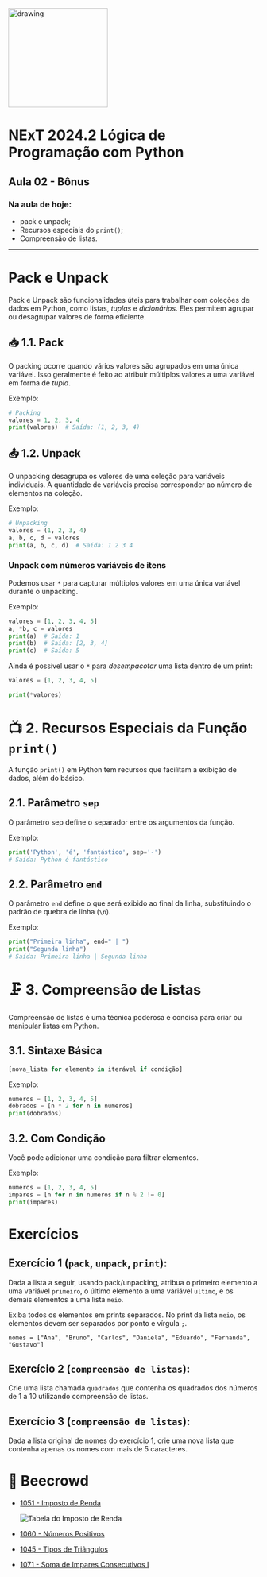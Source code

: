 <img src="https://www.cesar.school/wp-content/uploads/2019/09/marca_cesar_school.png" alt="drawing" width="200"/>

# NExT 2024.2 **Lógica de Programação** com Python
## Aula 02 - Bônus

### Na aula de hoje:
- pack e unpack;
- Recursos especiais do `print()`;
- Compreensão de listas.

------------------

# Pack e Unpack

Pack e Unpack são funcionalidades úteis para trabalhar com coleções de dados em Python, como listas, _tuplas_ e _dicionários_. Eles permitem agrupar ou desagrupar valores de forma eficiente.

## 📥 1.1. Pack

O packing ocorre quando vários valores são agrupados em uma única variável. Isso geralmente é feito ao atribuir múltiplos valores a uma variável em forma de _tupla_.

Exemplo:

```python
# Packing
valores = 1, 2, 3, 4
print(valores)  # Saída: (1, 2, 3, 4)
```

## 📤 1.2. Unpack

O unpacking desagrupa os valores de uma coleção para variáveis individuais. A quantidade de variáveis precisa corresponder ao número de elementos na coleção.

Exemplo:

```python
# Unpacking
valores = (1, 2, 3, 4)
a, b, c, d = valores
print(a, b, c, d)  # Saída: 1 2 3 4
```

### Unpack com números variáveis de itens

Podemos usar `*` para capturar múltiplos valores em uma única variável durante o unpacking.

Exemplo:

```python
valores = [1, 2, 3, 4, 5]
a, *b, c = valores
print(a)  # Saída: 1
print(b)  # Saída: [2, 3, 4]
print(c)  # Saída: 5
```

Ainda é possível usar o `*` para _desempacotar_ uma lista dentro de um print:

```python
valores = [1, 2, 3, 4, 5]

print(*valores)
```

# 📺 2. Recursos Especiais da Função `print()`

A função `print()` em Python tem recursos que facilitam a exibição de dados, além do básico.

## 2.1. Parâmetro `sep`

O parâmetro sep define o separador entre os argumentos da função.

Exemplo:
```python
print('Python', 'é', 'fantástico', sep='-')
# Saída: Python-é-fantástico
```

## 2.2. Parâmetro `end`

O parâmetro `end` define o que será exibido ao final da linha, substituindo o padrão de quebra de linha (`\n`).

Exemplo:

```python
print("Primeira linha", end=" | ")
print("Segunda linha")
# Saída: Primeira linha | Segunda linha
```

# 🗜️ 3. Compreensão de Listas

Compreensão de listas é uma técnica poderosa e concisa para criar ou manipular listas em Python.

## 3.1. Sintaxe Básica

```python
[nova_lista for elemento in iterável if condição]
```

Exemplo:

```python
numeros = [1, 2, 3, 4, 5]
dobrados = [n * 2 for n in numeros]
print(dobrados)
```

## 3.2. Com Condição

Você pode adicionar uma condição para filtrar elementos.

Exemplo:

```python
numeros = [1, 2, 3, 4, 5]
impares = [n for n in numeros if n % 2 != 0]
print(impares)
```

# Exercícios

## Exercício 1 (`pack`, `unpack`, `print`):

Dada a lista a seguir, usando pack/unpacking, atribua o primeiro elemento a uma variável `primeiro`, o último elemento a uma variável `ultimo`, e os demais elementos a uma lista `meio`.

Exiba todos os elementos em prints separados. No print da lista `meio`, os elementos devem ser separados por ponto e vírgula `;`.

`nomes = ["Ana", "Bruno", "Carlos", "Daniela", "Eduardo", "Fernanda", "Gustavo"]`


## Exercício 2 (`compreensão de listas`):

Crie uma lista chamada `quadrados` que contenha os quadrados dos números de 1 a 10 utilizando compreensão de listas.

## Exercício 3 (`compreensão de listas`):

Dada a lista original de nomes do exercício 1, crie uma nova lista que contenha apenas os nomes com mais de 5 caracteres.

# 🐝 Beecrowd

- [1051 - Imposto de Renda](https://judge.beecrowd.com/pt/problems/view/1051)

    ![Tabela do Imposto de Renda](https://resources.beecrowd.com/gallery/images/problems/UOJ_1051_pt.png)

- [1060 - Números Positivos](https://judge.beecrowd.com/pt/problems/view/1060)
- [1045 - Tipos de Triângulos](https://judge.beecrowd.com/pt/problems/view/1045)
- [1071 - Soma de Impares Consecutivos I](https://judge.beecrowd.com/pt/problems/view/1071)
